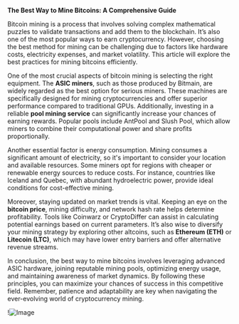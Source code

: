 **The Best Way to Mine Bitcoins: A Comprehensive Guide**

Bitcoin mining is a process that involves solving complex mathematical puzzles to validate transactions and add them to the blockchain. It’s also one of the most popular ways to earn cryptocurrency. However, choosing the best method for mining can be challenging due to factors like hardware costs, electricity expenses, and market volatility. This article will explore the best practices for mining bitcoins efficiently.

One of the most crucial aspects of bitcoin mining is selecting the right equipment. The **ASIC miners**, such as those produced by Bitmain, are widely regarded as the best option for serious miners. These machines are specifically designed for mining cryptocurrencies and offer superior performance compared to traditional GPUs. Additionally, investing in a reliable **pool mining service** can significantly increase your chances of earning rewards. Popular pools include AntPool and Slush Pool, which allow miners to combine their computational power and share profits proportionally.

Another essential factor is energy consumption. Mining consumes a significant amount of electricity, so it's important to consider your location and available resources. Some miners opt for regions with cheaper or renewable energy sources to reduce costs. For instance, countries like Iceland and Quebec, with abundant hydroelectric power, provide ideal conditions for cost-effective mining.

Moreover, staying updated on market trends is vital. Keeping an eye on the **bitcoin price**, mining difficulty, and network hash rate helps determine profitability. Tools like Coinwarz or CryptoDiffer can assist in calculating potential earnings based on current parameters. It’s also wise to diversify your mining strategy by exploring other altcoins, such as **Ethereum (ETH)** or **Litecoin (LTC)**, which may have lower entry barriers and offer alternative revenue streams.

In conclusion, the best way to mine bitcoins involves leveraging advanced ASIC hardware, joining reputable mining pools, optimizing energy usage, and maintaining awareness of market dynamics. By following these principles, you can maximize your chances of success in this competitive field. Remember, patience and adaptability are key when navigating the ever-evolving world of cryptocurrency mining. 

!![Image](https://github.com/user-attachments/assets/3be06921-4469-491d-bd37-5f14c53422b7)